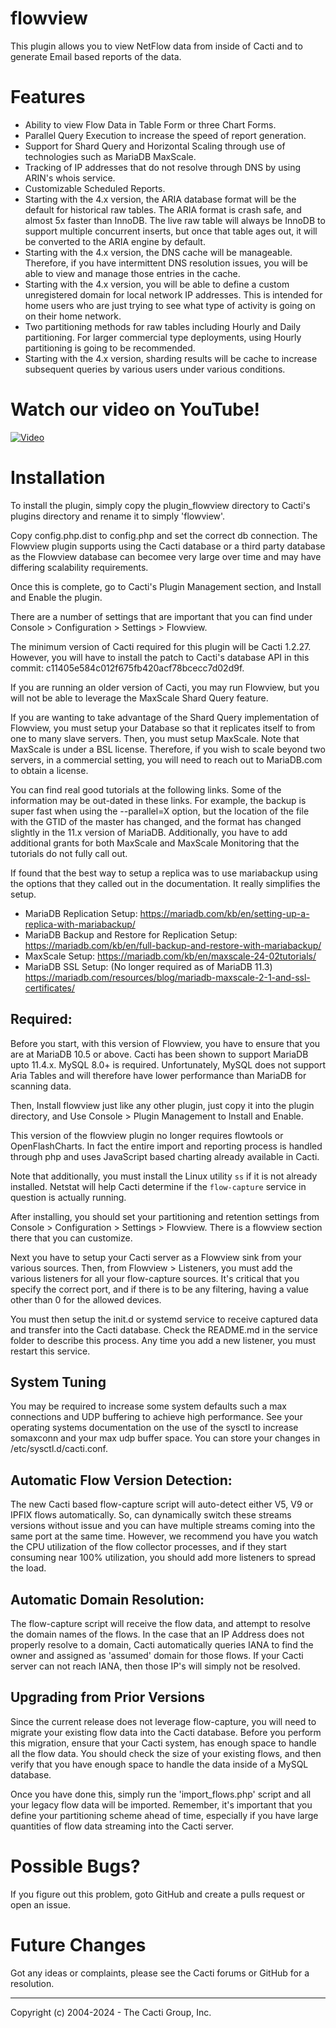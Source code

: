 # flowview

This plugin allows you to view NetFlow data from inside of Cacti and 
to generate Email based reports of the data.

# Features

* Ability to view Flow Data in Table Form or three Chart Forms.
* Parallel Query Execution to increase the speed of report generation.
* Support for Shard Query and Horizontal Scaling through use of technologies 
  such as MariaDB MaxScale.
* Tracking of IP addresses that do not resolve through DNS by using ARIN's
  whois service.
* Customizable Scheduled Reports.
* Starting with the 4.x version, the ARIA database format will be the default
  for historical raw tables.  The ARIA format is crash safe, and almost
  5x faster than InnoDB.  The live raw table will always be InnoDB to support
  multiple concurrent inserts, but once that table ages out, it will be
  converted to the ARIA engine by default.
* Starting with the 4.x version, the DNS cache will be manageable.  Therefore,
  if you have intermittent DNS resolution issues, you will be able to view 
  and manage those entries in the cache.
* Starting with the 4.x version, you will be able to define a custom unregistered
  domain for local network IP addresses.  This is intended for home users who
  are just trying to see what type of activity is going on on their home
  network.
* Two partitioning methods for raw tables including Hourly and Daily partitioning.
  For larger commercial type deployments, using Hourly partitioning is going
  to be recommended.
* Starting with the 4.x version, sharding results will be cache to increase
  subsequent queries by various users under various conditions.


# Watch our video on YouTube!

[![Video ](http://img.youtube.com/vi/Kic-nY-RThA/0.jpg)](https://youtu.be/Kic-nY-RThA "Flowview Video")



# Installation

To install the plugin, simply copy the plugin_flowview directory to Cacti's plugins
directory and rename it to simply 'flowview'.

Copy config.php.dist to config.php and set the correct db connection.  The
Flowview plugin supports using the Cacti database or a third party database
as the Flowview database can becomee very large over time and may have
differing scalability requirements.

Once this is complete, go to Cacti's Plugin Management section, and Install 
and Enable the plugin.

There are a number of settings that are important that you can find under
Console > Configuration > Settings > Flowview.

The minimum version of Cacti required for this plugin will be Cacti 1.2.27.
However, you will have to install the patch to Cacti's database API in this
commit: c11405e584c012f675fb420acf78bcecc7d02d9f.

If you are running an older version of Cacti, you may run Flowview, but you
will not be able to leverage the MaxScale Shard Query feature.

If you are wanting to take advantage of the Shard Query implementation of 
Flowview, you must setup your Database so that it replicates itself to
from one to many slave servers.  Then,  you must setup MaxScale.  Note that
MaxScale is under a BSL license.  Therefore, if you wish to scale beyond
two servers, in a commercial setting, you will need to reach out to MariaDB.com
to obtain a license.

You can find real good tutorials at the following links.  Some of the information
may be out-dated in these links.  For example, the backup is super fast when
using the --parallel=X option, but the location of the file with the GTID of
the master has changed, and the format has changed slightly in the 11.x version
of MariaDB.  Additionally, you have to add additional grants for both MaxScale
and MaxScale Monitoring that the tutorials do not fully call out.

If found that the best way to setup a replica was to use mariabackup using the
options that they called out in the documentation.  It really simplifies the
setup.

* MariaDB Replication Setup:
https://mariadb.com/kb/en/setting-up-a-replica-with-mariabackup/
* MariaDB Backup and Restore for Replication Setup:
https://mariadb.com/kb/en/full-backup-and-restore-with-mariabackup/
* MaxScale Setup:
https://mariadb.com/kb/en/maxscale-24-02tutorials/
* MariaDB SSL Setup: (No longer required as of MariaDB 11.3)
https://mariadb.com/resources/blog/mariadb-maxscale-2-1-and-ssl-certificates/

## Required:

Before you start, with this version of Flowview, you have to ensure that you are
at MariaDB 10.5 or above.  Cacti has been shown to support MariaDB upto 11.4.x. 
MySQL 8.0+ is required. Unfortunately, MySQL does not support Aria Tables and will
therefore have lower performance than MariaDB for scanning data.

Then, Install flowview just like any other plugin, just copy it into the plugin
directory, and Use Console > Plugin Management to Install and Enable.

This version of the flowview plugin no longer requires flowtools or
OpenFlashCharts.  In fact the entire import and reporting process is handled
through php and uses JavaScript based charting already available in Cacti.

Note that additionally, you must install the Linux utility `ss` if it is
not already installed.  Netstat will help Cacti determine if the `flow-capture`
service in question is actually running.

After installing, you should set your partitioning and retention settings from
Console > Configuration > Settings > Flowview.  There is a flowview section there
that you can customize.

Next you have to setup your Cacti server as a Flowview sink from your various
sources.  Then, from Flowview > Listeners, you must add the various listeners
for all your flow-capture sources.  It's critical that you specify the correct
port, and if there is to be any filtering, having a value other than 0 for the
allowed devices.

You must then setup the init.d or systemd service to receive captured data and
transfer into the Cacti database.  Check the README.md in the service folder to
describe this process.  Any time you add a new listener, you must restart this
service.

## System Tuning

You may be required to increase some system defaults such a max connections
and UDP buffering to achieve high performance.  See your operating systems
documentation on the use of the sysctl to increase somaxconn and your 
max udp buffer space.  You can store your changes in /etc/sysctl.d/cacti.conf. 

## Automatic Flow Version Detection:

The new Cacti based flow-capture script will auto-detect either V5, V9 or IPFIX
flows automatically.  So, can dynamically switch these streams versions without
issue and you can have multiple streams coming into the same port at the same
time.  However, we recommend you have you watch the CPU utilization of the 
flow collector processes, and if they start consuming near 100% utilization,
you should add more listeners to spread the load.

## Automatic Domain Resolution:

The flow-capture script will receive the flow data, and attempt to resolve the
domain names of the flows.  In the case that an IP Address does not properly
resolve to a domain, Cacti automatically queries IANA to find the owner and
assigned as 'assumed' domain for those flows.  If your Cacti server can not
reach IANA, then those IP's will simply not be resolved.

## Upgrading from Prior Versions

Since the current release does not leverage flow-capture, you will need to
migrate your existing flow data into the Cacti database.  Before you perform
this migration, ensure that your Cacti system, has enough space to handle all
the flow data.  You should check the size of your existing flows, and then
verify that you have enough space to handle the data inside of a MySQL database.

Once you have done this, simply run the 'import_flows.php' script and all your
legacy flow data will be imported.  Remember, it's important that you define
your partitioning scheme ahead of time, especially if you have large quantities
of flow data streaming into the Cacti server.

# Possible Bugs?

If you figure out this problem, goto GitHub and create a pulls request or open
an issue.

# Future Changes

Got any ideas or complaints, please see the Cacti forums or GitHub for a
resolution.

-----------------------------------------------
Copyright (c) 2004-2024 - The Cacti Group, Inc.
